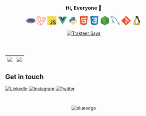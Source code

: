 <h3 align="center">Hi, Everyone 👋</h3>

<p align="center">
  <img src=https://raw.githubusercontent.com/devicons/devicon/master/icons/php/php-original.svg alt=php width="30" height="30"/>
  <img src=https://raw.githubusercontent.com/devicons/devicon/master/icons/laravel/laravel-original.svg alt=laravel width="30" height="30"/>
  <img src=https://raw.githubusercontent.com/devicons/devicon/master/icons/javascript/javascript-original.svg alt=javascript width="30" height="30"/>
  <img src=https://raw.githubusercontent.com/devicons/devicon/master/icons/vuejs/vuejs-original.svg alt=vuejs width="30" height="30"/>
  <img src=https://raw.githubusercontent.com/devicons/devicon/master/icons/python/python-original.svg alt=python width="30" height="30"/>
  <img src=https://raw.githubusercontent.com/devicons/devicon/master/icons/html5/html5-original.svg alt=html5 width="30" height="30"/>
  <img src=https://raw.githubusercontent.com/devicons/devicon/master/icons/css3/css3-original.svg alt=css3 width="30" height="30"/>
  <img src=https://raw.githubusercontent.com/devicons/devicon/master/icons/nodejs/nodejs-original.svg alt=nodejs width="30" height="30"/>
  <img src=https://raw.githubusercontent.com/devicons/devicon/master/icons/mysql/mysql-original.svg alt=express width="30" height="30"/>
  <img src=https://raw.githubusercontent.com/devicons/devicon/master/icons/git/git-original.svg alt=git width="30" height="30"/>
  <img src=https://raw.githubusercontent.com/devicons/devicon/master/icons/linux/linux-original.svg alt=linux width="30" height="30"/>
</p>
<p align="center">
<a href="https://trakteer.id/fahriztx/tip" target="_blank"><img id="wse-buttons-preview" src="https://cdn.trakteer.id/images/embed/trbtn-blue-1.png?date=18-11-2023" height="40" style="border:0px;height:40px;" alt="Trakteer Saya"></a>
</p>

<br><br>


|![](https:/****/github-readme-stats.vercel.app/api?username=fahriztx&&show_icons=true&title_color=ffffff&icon_color=bb2acf&text_color=daf7dc&bg_color=151515)|![](https://github-readme-stats.vercel.app/api/top-langs/?username=fahriztx&layout=compact&theme=tokyonight&langs_count=10)|
|-|-|

<h2>Get in touch </h2>

<p align="left">
<a href="https://www.linkedin.com/in/fahriztx/"><img alt="LinkedIn" src="https://img.shields.io/badge/LinkedIn-Muhammad Fahri-blue?style=flat-square&logo=linkedin"></a>
<a href="https://www.instagram.com/fahriztx_/"><img alt="Instagram" src="https://img.shields.io/badge/Instagram-fahriztx_-blue?style=flat-square&logo=instagram"></a>
<a href="https://twitter.com/fahriztx_/"><img alt="Twitter" src="https://img.shields.io/badge/Twitter-fahriztx_-blue?style=flat-square&logo=twitter"></a>
</p>

<br>
<p align="center"><p align="center"> <img src="https://komarev.com/ghpvc/?username=fahriztx" alt="blueedge"/> </p>  </p>
<br>

